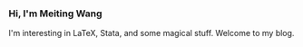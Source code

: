 ### Hi, I'm Meiting Wang

I'm interesting in LaTeX, Stata, and some magical stuff. Welcome to my blog.

